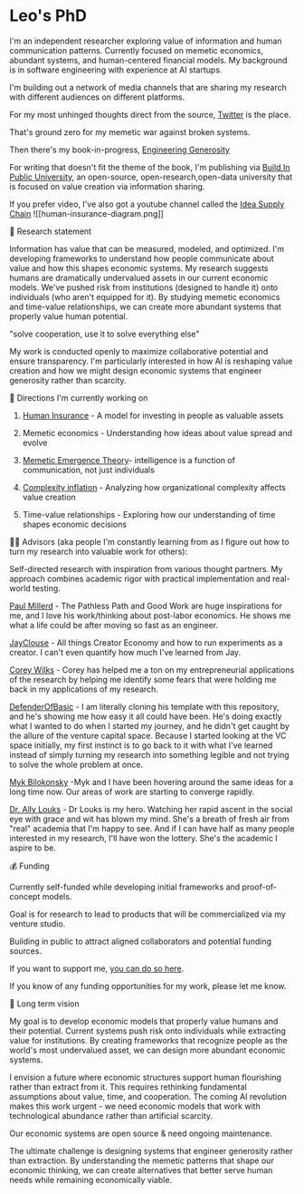 # Leo's PhD

I'm an independent researcher exploring value of information and human communication patterns. Currently focused on memetic economics, abundant systems, and human-centered financial models. My background is in software engineering with experience at AI startups.

I'm building out a network of media channels that are sharing my research with different audiences on different platforms.

For my most unhinged thoughts direct from the source, [Twitter](https://x.com/leo_guinan) is the place.

That's ground zero for my memetic war against broken systems. 

Then there's my book-in-progress, [Engineering Generosity](https://engineeringgenerosity.com/)

For writing that doesn't fit the theme of the book, I'm publishing via [Build In Public University](https://buildinpublicuniversity.com/), an open-source, open-research,open-data university that is focused on value creation via information sharing.

If you prefer video, I've also got a youtube channel called the [Idea Supply Chain](https://www.youtube.com/@ideasupplychain)
![[human-insurance-diagram.png]]

📜 Research statement

Information has value that can be measured, modeled, and optimized. I'm developing frameworks to understand how people communicate about value and how this shapes economic systems. My research suggests humans are dramatically undervalued assets in our current economic models. We've pushed risk from institutions (designed to handle it) onto individuals (who aren't equipped for it). By studying memetic economics and time-value relationships, we can create more abundant systems that properly value human potential.

"solve cooperation, use it to solve everything else"

My work is conducted openly to maximize collaborative potential and ensure transparency. I'm particularly interested in how AI is reshaping value creation and how we might design economic systems that engineer generosity rather than scarcity.

🔭 Directions I'm currently working on

1. [Human Insurance](https://engineeringgenerosity.substack.com/p/the-key-to-the-future-is-human-insurance) - A model for investing in people as valuable assets

2. Memetic economics - Understanding how ideas about value spread and evolve
   
3. [Memetic Emergence Theory](https://www.buildinpublicuniversity.com/memetic-emergence-theory/)- intelligence is a function of communication, not just individuals

4. [Complexity inflation](https://www.buildinpublicuniversity.com/complexity-inflation-the-hidden-economics-of-scaling/) - Analyzing how organizational complexity affects value creation

5. Time-value relationships - Exploring how our understanding of time shapes economic decisions

🧑‍🏫 Advisors (aka people I'm constantly learning from as I figure out how to turn my research into valuable work for others):

Self-directed research with inspiration from various thought partners. My approach combines academic rigor with practical implementation and real-world testing.

[Paul Millerd](https://newsletter.pathlesspath.com/) - The Pathless Path and Good Work are huge inspirations for me, and I love his work/thinking about post-labor economics. He shows me what a life could be after moving so fast as an engineer.

[JayClouse](https://creatorscience.com/) - All things Creator Economy and how to run experiments as a creator. I can't even quantify how much I've learned from Jay.

[Corey Wilks](https://coreywilkspsyd.com/) - Corey has helped me a ton on my entrepreneurial applications of the research by helping me identify some fears that were holding me back in my applications of my research.

[DefenderOfBasic](https://github.com/DefenderOfBasic/PhD) - I am literally cloning his template with this repository, and he's showing me how easy it all could have been. He's doing exactly what I wanted to do when I started my journey, and he didn't get caught by the allure of the venture capital space. Because I started looking at the VC space initially, my first instinct is to go back to it with what I've learned instead of simply turning my research into something legible and not trying to solve the whole problem at once.

[Myk Bilokonsky](https://myk.pub/) -Myk and I have been hovering around the same ideas for a long time now. Our areas of work are starting to converge rapidly.

[Dr. Ally Louks](https://x.com/DrAllyLouks) - Dr Louks is my hero. Watching her rapid ascent in the social eye with grace and wit has blown my mind. She's a breath of fresh air from "real" academia that I'm happy to see. And if I can have half as many people interested in my research, I'll have won the lottery. She's the academic I aspire to be.



💰 Funding

Currently self-funded while developing initial frameworks and proof-of-concept models. 

Goal is for research to lead to products that will be commercialized via my venture studio.

Building in public to attract aligned collaborators and potential funding sources. 

If you want to support me, [you can do so here](https://ko-fi.com/leoguinan).

If you know of any funding opportunities for my work, please let me know.



🧭 Long term vision

My goal is to develop economic models that properly value humans and their potential. Current systems push risk onto individuals while extracting value for institutions. By creating frameworks that recognize people as the world's most undervalued asset, we can design more abundant economic systems.

I envision a future where economic structures support human flourishing rather than extract from it. This requires rethinking fundamental assumptions about value, time, and cooperation. The coming AI revolution makes this work urgent - we need economic models that work with technological abundance rather than artificial scarcity.

Our economic systems are open source & need ongoing maintenance.

The ultimate challenge is designing systems that engineer generosity rather than extraction. By understanding the memetic patterns that shape our economic thinking, we can create alternatives that better serve human needs while remaining economically viable.
